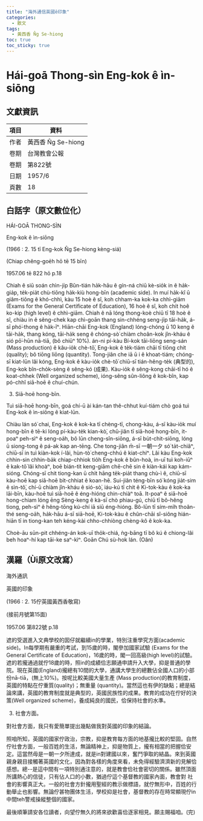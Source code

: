 ```yaml
---
title: "海外通信英國ê印象"
categories:
  - 散文
tags:
  - 黃西香 N̂g Se-hiong
toc: true
toc_sticky: true
---
```


# Hái-goā Thong-sìn Eng-kok ê ìn-siōng

## 文獻資訊

| 項目 | 資料 |
|---|---|
| 作者 | 黃西香 N̂g Se-hiong |
| 卷期 | 台灣教會公報 |
| 卷期 | 第822號 |
| 日期 | 1957/6 |
| 頁數 | 18 |

## 白話字（原文數位化）

HÁI-GOĀ THONG-SÌN

Eng-kok ê ìn-siōng

(1966 : 2. 15 tī Eng-kok N̂g Se-hiong kèng-siá)

(Chiap chêng-goe̍h hō tē 15 bīn)

1957.06 tē 822 hō p.18

Chiah ê siū soán chìn-ji̍p Bûn-tián ha̍k-hāu ê gín-ná chiū kè-sio̍k in ê ha̍k-gia̍p, te̍k-pia̍t chù-tiōng ha̍k-kiù hong-bīn (academic side). In muí ha̍k-kî ū giâm-tiōng ê khó-chhì, kàu 15 hoè ê sî, koh chham-ka kok-ka chhì-giām (Exams for the General Certificate of Education), 16 hoè ê sî, koh chi̍t hoê ko-kip (high level) ê chhì-giām. Chiah ê nā lóng thong-koè chiū tī 18 hoè ê sî, chiàu in ê sêng-chek kap chì-goān thang sin-chhéng seng-ji̍p tāi-ha̍k, á-sī phó͘-thong ê ha̍k-īⁿ. Hiān-chāi Eng-kok (England) lóng-chóng ū 10 keng ê tāi-ha̍k, thang kóng, tāi-ha̍k seng ê chóng-sò͘ chiàm choân-kok jîn-kháu ê sió pō͘-hūn nā-tiā, (bô chiūⁿ 10%). án-ni pí-kàu Bí-kok tāi-liōng seng-sán (Mass production) ê kâu-io̍k chè-tō͘, Eng-kok ê te̍k-tiám chāi tī tiōng chit (quality); bô tiōng liōng (quantity). Tong-jiân che iā ū i ê khoat-tiám; chóng-sī kiat-lūn lâi kóng, Eng-kok ê kàu-io̍k chè-tō͘ chiū-sī tián-hêng-te̍k (典型的), Eng-kok bîn-cho̍k-sèng ê sêng-kó (成果). Kàu-io̍k ê sêng-kong chāi-tī hó ê koat-chhek (Well organized scheme), ióng-sêng sûn-liông ê kok-bîn, kap pó-chhî siā-hoē ê chuí-chún.

3) Siā-hoē hong-bīn.

Tuì siā-hoē hong-bīn, goá chí-ū ài kán-tan thê-chhut kuí-tiám chò goá tuì Eng-kok ê ìn-siōng ê kiat-lūn.

Chiàu lán só͘ chai, Eng-kok ê kok-ka tī chèng-tī, chong-kàu, á-sī kàu-io̍k muí hong-bīn ê tē-ki lóng pí-kàu-te̍k kian-kò͘, chū-jiân tī siā-hoē hong-bīn, it-poaⁿ peh-sìⁿ ê seng-oa̍h, bô lūn cheng-sîn-siōng, á-sī bu̍t-chit-siōng, lóng ū siong-tong ê pá-ak kap an-tēng. Che tong-jiân m̄-sī 一朝一夕 só͘ ta̍t-chiâⁿ, chiū-sī in tuì kiàn-kok í-lâi, hùn-tò͘ cheng-chhú ê kiat-chiⁿ. Lâi kàu Eng-kok chhin-sin chhin-ba̍k chiap-chhiok tio̍h Eng-kok ê bûn-hoà, in-uī tuì koh-iūⁿ ê kak-tō͘ lâi khoàⁿ, boē bián-tit keng-giām chē-chē sin ê kiàn-kái kap kám-sióng. Chóng-sī chit tiong-kan ū chi̍t hāng te̍k-pia̍t thang chù-ì ê, chiū-sī kàu-hoē kap siā-hoē bi̍t-chhiat ê koan-hē. Sui-jiân téng-bīn só͘ kóng jia̍t-sim ê sìn-tô͘, chí-ū chiàm jîn-kháu ê sió-sò͘, iáu-kú tī chit ê Ki-tok-kàu ê kok-ka lāi-bīn, kàu-hoē tuì siā-hoē ê éng-hióng chin-chiàⁿ toā. It-poaⁿ ê siā-hoē hong-chiam lóng ēng Sèng-keng ê kà-sī chò phiau-gú, chiū tī bô-hêng tiong, peh-sìⁿ ê hêng-tōng kú-chí iā siū éng-hióng. Bô-lūn tī sím-mi̍h thoân-thé seng-oa̍h, ha̍k-hāu á-sī siā-hoē, Ki-tok-kàu ê chûn-chāi sî-siông hián-hiān tī in tiong-kan teh kéng-kài chho-chhiòng chèng-kô ê kok-ka.

Choè-āu sūn-pit chhéng-án kok-uī tho̍k-chiá, ǹg-bāng tī bô kú ê chiong-lâi beh hoaⁿ-hí kap tāi-ke saⁿ-kìⁿ. Goān Chú sù-hok lán. (Oân)

## 漢羅（Ùi原文改寫）

海外通訊

英國的印象

(1966 : 2. 15佇英國黃西香敬寫)

(接前月號第15面)

1957.06 第822號 p.18

遮的受選進入文典學校的囡仔就繼續in的學業，特別注重學究方面(academic side)。In每學期有嚴重的考試，到15歲的時，閣參加國家試驗 (Exams for the General Certificate of Education)，16歲的時，閣一回高級(high level)的試驗。遮的若攏通過就佇18歲的時，照in的成績佮志願通申請升入大學，抑是普通的學院。現在英國(England)攏總有10間的大學，通講大學生的總數佔全國人口的小部份nā-tiā，(無上10%)。按呢比較美國大量生產 (Mass production)的教育制度，英國的特點在佇重質(quality)；無重量 (quantity)。當然這也有伊的缺點；總是結論來講，英國的教育制度就是典型的，英國民族性的成果。教育的成功在佇好的決策(Well organized scheme)，養成純良的國民，佮保持社會的水準。

3) 社會方面。

對社會方面，我只有愛簡單提出幾點做我對英國的印象的結論。

照咱所知，英國的國家佇政治，宗教，抑是教育每方面的地基攏比較的堅固。自然佇社會方面，一般百姓的生活，無論精神上，抑是物質上，攏有相當的把握佮安定。這當然毋是一朝一夕所達成，就是in對建國以來，奮鬥爭取的結晶。來到英國親身親目接觸著英國的文化，因為對各樣的角度來看，未免得經驗濟濟新的見解佮感想。總--是這中間有一項特別通注意的，就是教會佮社會密切的關係。雖然頂面所講熱心的信徒，只有佔人口的小數，猶過佇這个基督教的國家內面，教會對 社會的影響真正大。一般的社會方針攏用聖經的教示做標語，就佇無形中，百姓的行動舉止也影響。無論佇甚物團体生活，學校抑是社會，基督教的存在時常顯現佇in中間teh警戒操縱整個的國家。

最後順筆請安各位讀者，向望佇無久的將來欲歡喜佮逐家相見。願主賜福咱。(完)
